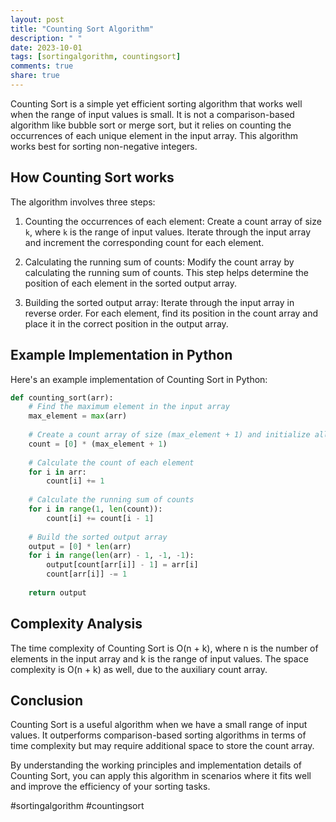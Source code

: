 ```yaml
---
layout: post
title: "Counting Sort Algorithm"
description: " "
date: 2023-10-01
tags: [sortingalgorithm, countingsort]
comments: true
share: true
---
```


Counting Sort is a simple yet efficient sorting algorithm that works well when the range of input values is small. It is not a comparison-based algorithm like bubble sort or merge sort, but it relies on counting the occurrences of each unique element in the input array. This algorithm works best for sorting non-negative integers. 

## How Counting Sort works

The algorithm involves three steps:

1. Counting the occurrences of each element: Create a count array of size `k`, where `k` is the range of input values. Iterate through the input array and increment the corresponding count for each element.

2. Calculating the running sum of counts: Modify the count array by calculating the running sum of counts. This step helps determine the position of each element in the sorted output array.

3. Building the sorted output array: Iterate through the input array in reverse order. For each element, find its position in the count array and place it in the correct position in the output array.

## Example Implementation in Python

Here's an example implementation of Counting Sort in Python:

```python
def counting_sort(arr):
    # Find the maximum element in the input array
    max_element = max(arr)
    
    # Create a count array of size (max_element + 1) and initialize all values to 0
    count = [0] * (max_element + 1)
    
    # Calculate the count of each element
    for i in arr:
        count[i] += 1
    
    # Calculate the running sum of counts
    for i in range(1, len(count)):
        count[i] += count[i - 1]
    
    # Build the sorted output array
    output = [0] * len(arr)
    for i in range(len(arr) - 1, -1, -1):
        output[count[arr[i]] - 1] = arr[i]
        count[arr[i]] -= 1
    
    return output
```

## Complexity Analysis

The time complexity of Counting Sort is O(n + k), where n is the number of elements in the input array and k is the range of input values. The space complexity is O(n + k) as well, due to the auxiliary count array.

## Conclusion

Counting Sort is a useful algorithm when we have a small range of input values. It outperforms comparison-based sorting algorithms in terms of time complexity but may require additional space to store the count array. 

By understanding the working principles and implementation details of Counting Sort, you can apply this algorithm in scenarios where it fits well and improve the efficiency of your sorting tasks.

#sortingalgorithm #countingsort